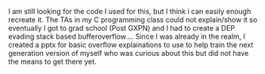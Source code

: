 I am still looking for the code I used for this, but I think i can easily enough recreate it.
The TAs in my C programming class could not explain/show it so eventually I got to grad school (Post GXPN) and I had to create a DEP evading stack based bufferoverflow.... Since I was already in the realm, I created a pptx for basic overflow explainations to use to help train the next generation version of myself who was curious about this but did not have the means to get there yet.
